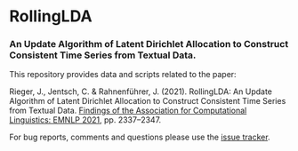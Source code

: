 # RollingLDA
### An Update Algorithm of Latent Dirichlet Allocation to Construct Consistent Time Series from Textual Data.
This repository provides data and scripts related to the paper: 

Rieger, J., Jentsch, C. & Rahnenführer, J. (2021). RollingLDA: An Update Algorithm of Latent Dirichlet Allocation to Construct Consistent Time Series from Textual Data. [Findings of the Association for Computational Linguistics: EMNLP 2021](https://aclanthology.org/2021.findings-emnlp.201), pp. 2337–2347.

For bug reports, comments and questions please use the [issue tracker](https://github.com/JonasRieger/emnlp2021/issues).
